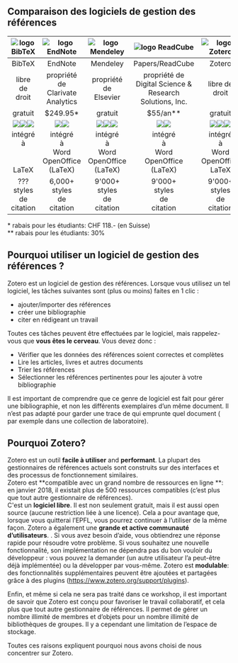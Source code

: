 ## Comparaison des logiciels de gestion des références

| ![logo BibTeX](../img/refman_bibtex.png) | ![logo EndNote](../img/refman_endnote.jpg) | ![logo Mendeley](../img/refman_mendeley.png) | ![logo ReadCube](../img/refman_readcube.png) | ![logo Zotero](../img/refman_zotero.png) |
| :----: | :-----: | :------: | :------: | :----: |
| BibTeX | EndNote | Mendeley | Papers/ReadCube | Zotero |
| libre de droit | propriété de<br/>Clarivate Analytics | propriété de<br/>Elsevier | propriété de<br/>Digital Science &<br/>Research Solutions, Inc. | libre de droit |
| gratuit | $249.95* | gratuit | $55/an** | gratuit |
| ![](../img/os_windows.png)![](../img/os_mac.png)![](../img/os_linux.png) | ![](../img/os_windows.png)![](../img/os_mac.png) | ![](../img/os_windows.png)![](../img/os_mac.png)![](../img/os_linux.png) | ![](../img/os_windows.png)![](../img/os_mac.png) | ![](../img/os_windows.png)![](../img/os_mac.png)![](../img/os_linux.png) |
| intégré<br/>à<br/><br/><br/>LaTeX | intégré<br/>à<br/>Word<br/>OpenOffice<br/>(LaTeX) | intégré<br/>à<br/>Word<br/>OpenOffice<br/>(LaTeX) | intégré<br/>à<br/>Word<br/>OpenOffice<br/>(LaTeX) | intégré<br/>à<br/>Word<br/>OpenOffice<br/>LaTeX |
| ???<br/>styles<br/>de<br/>citation<br/> | 6,000+<br/>styles<br/>de<br/>citation<br/> | 9'000+<br/>styles<br/>de<br/>citation<br/> | 9'000+<br/>styles<br/>de<br/>citation<br/> | 9'000+<br/>styles<br/>de<br/>citation<br/> |

\* rabais pour les étudiants: CHF 118.- (en Suisse)   
\** rabais pour les étudiants: 30%


## Pourquoi utiliser un logiciel de gestion des références ?

Zotero est un logiciel de gestion des références. Lorsque vous utilisez un tel logiciel, les tâches suivantes sont (plus ou moins) faites en 1 clic :

* ajouter/importer des références
* créer une bibliographie
* citer en rédigeant un travail


Toutes ces tâches peuvent être effectuées par le logiciel, mais rappelez-vous que **vous êtes le cerveau**. Vous devez donc :    

* Vérifier que les données des références soient correctes et complètes
*	Lire les articles, livres et autres documents
*	Trier les références
*	Sélectionner les références pertinentes pour les ajouter à votre bibliographie


Il est important de comprendre que ce genre de logiciel est fait pour gérer une bibliographie, et non les différents exemplaires d’un même document. Il n’est pas adapté pour garder une trace de qui emprunte quel document ( par exemple dans une collection de laboratoire).

## Pourquoi Zotero?

Zotero est un outil **facile à utiliser** and **performant**. La plupart des gestionnaires de références actuels sont construits sur des interfaces et des processus de fonctionnement similaires.   
Zotero est **compatible avec un grand nombre de ressources en ligne **: en janvier 2018, il existait plus de 500 ressources compatibles (c’est plus que tout autre gestionnaire de références).   
C'est un **logiciel libre**. Il est non seulement gratuit, mais il est aussi open source (aucune restriction liée à une licence). Cela a pour avantage que, lorsque vous quitterai l’EPFL, vous pourrez continuer à l’utiliser de la même façon. 
Zotero a également une **grande et active communauté d’utilisateurs**.  . Si vous avez besoin d’aide, vous obtiendrez une réponse rapide pour résoudre votre problème.  Si vous souhaitez une nouvelle fonctionnalité, son implémentation ne dépendra pas du bon vouloir du développeur : vous pouvez la demander (un autre utilisateur l’a peut-être déjà implémentée) ou la développer par vous-même.
Zotero est **modulable**: des fonctionnalités supplémentaires peuvent être ajoutées et partagées grâce à des plugins (https://www.zotero.org/support/plugins).

Enfin, et même si cela ne sera pas traité dans ce workshop, il est important de savoir que Zotero est conçu pour favoriser le travail collaboratif, et cela plus que tout autre gestionnaire de références. Il permet de gérer un nombre illimité de membres et d’objets pour un nombre illimité de bibliothèques de groupes. Il y a cependant une limitation de l’espace de stockage.

Toutes ces raisons expliquent pourquoi nous avons choisi de nous concentrer sur Zotero.
